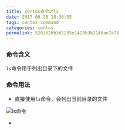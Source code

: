 ```yaml
---
title: centos命令之ls
date: 2017-06-28 18:36:55
tags: centos-command
categories: centos
permalink: 520162bb3d2295e1429b3b2146ae7a76
---
```

### 命令含义
`ls`命令用于列出目录下的文件
<!--more-->
### 命令用法
* 直接使用`ls`命令，会列出当前目录的文件

![ls命令](https://hysgsta.b0.upaiyun.com/img/2017/6/28/1.JPG!img)

* 
